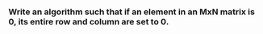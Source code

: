 ### Write an algorithm such that if an element in an MxN matrix is 0, its entire row and column are set to 0.
